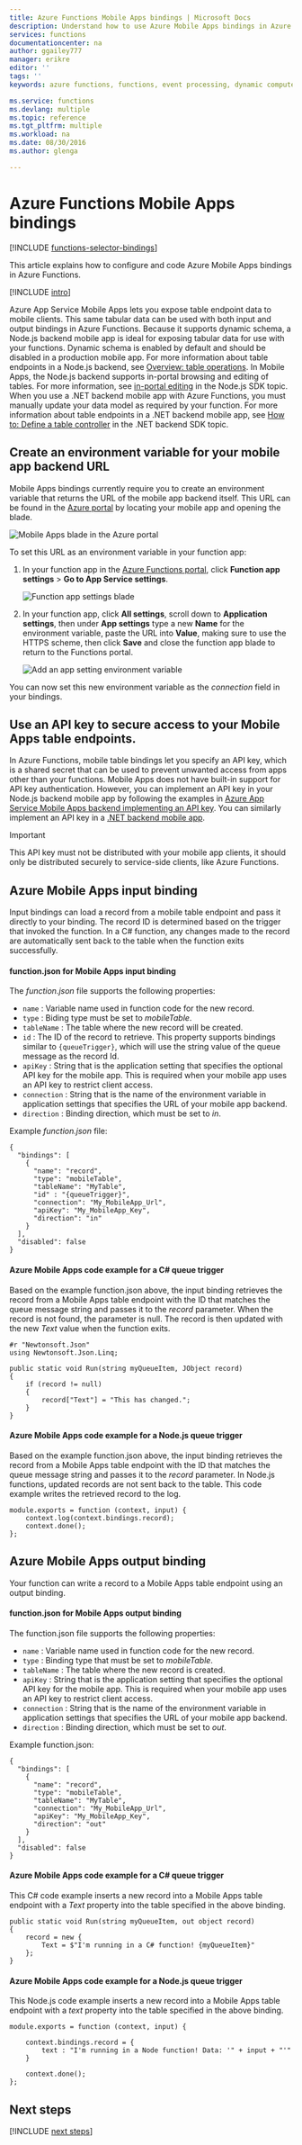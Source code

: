 ```yaml
---
title: Azure Functions Mobile Apps bindings | Microsoft Docs
description: Understand how to use Azure Mobile Apps bindings in Azure Functions.
services: functions
documentationcenter: na
author: ggailey777
manager: erikre
editor: ''
tags: ''
keywords: azure functions, functions, event processing, dynamic compute, serverless architecture

ms.service: functions
ms.devlang: multiple
ms.topic: reference
ms.tgt_pltfrm: multiple
ms.workload: na
ms.date: 08/30/2016
ms.author: glenga

---
```

# Azure Functions Mobile Apps bindings
[!INCLUDE [functions-selector-bindings](../../includes/functions-selector-bindings.md)]

This article explains how to configure and code Azure Mobile Apps bindings in Azure Functions. 

[!INCLUDE [intro](../../includes/functions-bindings-intro.md)]

Azure App Service Mobile Apps lets you expose table endpoint data to mobile clients. This same tabular data can be used with both input and output bindings in Azure Functions. Because it supports dynamic schema, a Node.js backend mobile app is ideal for exposing tabular data for use with your functions. Dynamic schema is enabled by default and should be disabled in a production mobile app. For more information about table endpoints in a Node.js backend, see [Overview: table operations](../app-service-mobile/app-service-mobile-node-backend-how-to-use-server-sdk.md#TableOperations). In Mobile Apps, the Node.js backend supports in-portal browsing and editing of tables. For more information, see [in-portal editing](../app-service-mobile/app-service-mobile-node-backend-how-to-use-server-sdk.md#in-portal-editing) in the Node.js SDK topic. When you use a .NET backend mobile app with Azure Functions, you must manually update your data model as required by your function. For more information about table endpoints in a .NET backend mobile app, see [How to: Define a table controller](../app-service-mobile/app-service-mobile-dotnet-backend-how-to-use-server-sdk.md#define-table-controller) in the .NET backend SDK topic. 

## Create an environment variable for your mobile app backend URL
Mobile Apps bindings currently require you to create an environment variable that returns the URL of the mobile app backend itself. This URL can be found in the [Azure portal](https://portal.azure.com) by locating your mobile app and opening the blade.

![Mobile Apps blade in the Azure portal](./media/functions-bindings-mobile-apps/mobile-app-blade.png)

To set this URL as an environment variable in your function app:

1. In your function app in the [Azure Functions portal](https://functions.azure.com/signin), click **Function app settings** > **Go to App Service settings**. 
   
    ![Function app settings blade](./media/functions-bindings-mobile-apps/functions-app-service-settings.png)
2. In your function app, click **All settings**, scroll down to **Application settings**, then under **App settings** type a new **Name** for the environment variable, paste the URL into **Value**, making sure to use the HTTPS scheme, then click **Save** and close the function app blade to return to the Functions portal.   
   
    ![Add an app setting environment variable](./media/functions-bindings-mobile-apps/functions-app-add-app-setting.png)

You can now set this new environment variable as the *connection* field in your bindings.

## <a id="mobiletablesapikey"></a> Use an API key to secure access to your Mobile Apps table endpoints.
In Azure Functions, mobile table bindings let you specify an API key, which is a shared secret that can be used to prevent unwanted access from apps other than your functions. Mobile Apps does not have built-in support for API key authentication. However, you can implement an API key in your Node.js backend mobile app by following the examples in [Azure App Service Mobile Apps backend implementing an API key](https://github.com/Azure/azure-mobile-apps-node/tree/master/samples/api-key). You can similarly implement an API key in a [.NET backend mobile app](https://github.com/Azure/azure-mobile-apps-net-server/wiki/Implementing-Application-Key).

> [!IMPORTANT]
> This API key must not be distributed with your mobile app clients, it should only be distributed securely to service-side clients, like Azure Functions. 
> 
> 

## <a id="mobiletablesinput"></a> Azure Mobile Apps input binding
Input bindings can load a record from a mobile table endpoint and pass it directly to your binding. The record ID is determined based on the trigger that invoked the function. In a C# function, any changes made to the record are automatically sent back to the table when the function exits successfully.

#### function.json for Mobile Apps input binding
The *function.json* file supports the following properties:

* `name` : Variable name used in function code for the new record.
* `type` : Biding type must be set to *mobileTable*.
* `tableName` : The table where the new record will be created.
* `id` : The ID of the record to retrieve. This property supports bindings similar to `{queueTrigger}`, which will use the string value of the queue message as the record Id.
* `apiKey` : String that is the application setting that specifies the optional API key for the mobile app. This is required when your mobile app uses an API key to restrict client access.
* `connection` : String that is the name of the environment variable in application settings that specifies the URL of your mobile app backend.
* `direction` : Binding direction, which must be set to *in*.

Example *function.json* file:

    {
      "bindings": [
        {
          "name": "record",
          "type": "mobileTable",
          "tableName": "MyTable",
          "id" : "{queueTrigger}",
          "connection": "My_MobileApp_Url",
          "apiKey": "My_MobileApp_Key",
          "direction": "in"
        }
      ],
      "disabled": false
    }

#### Azure Mobile Apps code example for a C# queue trigger
Based on the example function.json above, the input binding retrieves the record from a Mobile Apps table endpoint with the ID that matches the queue message string and passes it to the *record* parameter. When the record is not found, the parameter is null. The record is then updated with the new *Text* value when the function exits.

    #r "Newtonsoft.Json"    
    using Newtonsoft.Json.Linq;

    public static void Run(string myQueueItem, JObject record)
    {
        if (record != null)
        {
            record["Text"] = "This has changed.";
        }    
    }

#### Azure Mobile Apps code example for a Node.js queue trigger
Based on the example function.json above, the input binding retrieves the record from a Mobile Apps table endpoint with the ID that matches the queue message string and passes it to the *record* parameter. In Node.js functions, updated records are not sent back to the table. This code example writes the retrieved record to the log.

    module.exports = function (context, input) {    
        context.log(context.bindings.record);
        context.done();
    };


## <a id="mobiletablesoutput"></a>Azure Mobile Apps output binding
Your function can write a record to a Mobile Apps table endpoint using an output binding. 

#### function.json for Mobile Apps output binding
The function.json file supports the following properties:

* `name` : Variable name used in function code for the new record.
* `type` : Binding type that must be set to *mobileTable*.
* `tableName` : The table where the new record is created.
* `apiKey` : String that is the application setting that specifies the optional API key for the mobile app. This is required when your mobile app uses an API key to restrict client access.
* `connection` : String that is the name of the environment variable in application settings that specifies the URL of your mobile app backend.
* `direction` : Binding direction, which must be set to *out*.

Example function.json:

    {
      "bindings": [
        {
          "name": "record",
          "type": "mobileTable",
          "tableName": "MyTable",
          "connection": "My_MobileApp_Url",
          "apiKey": "My_MobileApp_Key",
          "direction": "out"
        }
      ],
      "disabled": false
    }

#### Azure Mobile Apps code example for a C# queue trigger
This C# code example inserts a new record into a Mobile Apps table endpoint with a *Text* property into the table specified in the above binding.

    public static void Run(string myQueueItem, out object record)
    {
        record = new {
            Text = $"I'm running in a C# function! {myQueueItem}"
        };
    }

#### Azure Mobile Apps code example for a Node.js queue trigger
This Node.js code example inserts a new record into a Mobile Apps table endpoint with a *text* property into the table specified in the above binding.

    module.exports = function (context, input) {

        context.bindings.record = {
            text : "I'm running in a Node function! Data: '" + input + "'"
        }   

        context.done();
    };

## Next steps
[!INCLUDE [next steps](../../includes/functions-bindings-next-steps.md)]


